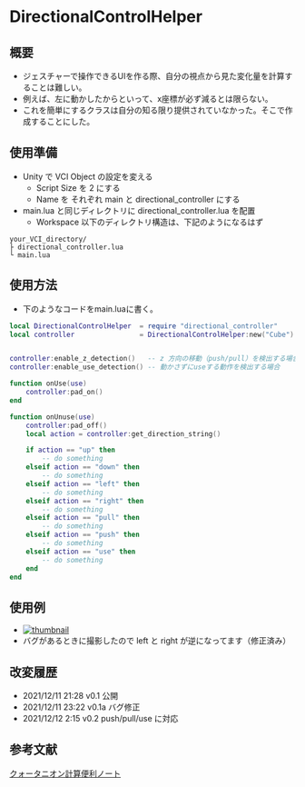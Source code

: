 # DirectionalControlHelper

## 概要

* ジェスチャーで操作できるUIを作る際、自分の視点から見た変化量を計算することは難しい。
* 例えば、左に動かしたからといって、x座標が必ず減るとは限らない。
* これを簡単にするクラスは自分の知る限り提供されていなかった。そこで作成することにした。

## 使用準備

* Unity で VCI Object の設定を変える
	* Script Size を 2 にする
	* Name を それぞれ main と directional_controller にする
* main.lua と同じディレクトリに directional_controller.lua を配置
	* Workspace 以下のディレクトリ構造は、下記のようになるはず
```
your_VCI_directory/
├ directional_controller.lua
└ main.lua
```

## 使用方法

* 下のようなコードをmain.luaに書く。

```lua
local DirectionalControlHelper	= require "directional_controller"
local controller	    		= DirectionalControlHelper:new("Cube") -- "VCI SubItem 名、この例では Cube"


controller:enable_z_detection()   -- z 方向の移動（push/pull）を検出する場合
controller:enable_use_detection() -- 動かさずにuseする動作を検出する場合

function onUse(use)
    controller:pad_on()
end

function onUnuse(use)    
    controller:pad_off()
    local action = controller:get_direction_string()

	if action == "up" then
		-- do something
	elseif action == "down" then
		-- do something
	elseif action == "left" then
		-- do something
	elseif action == "right" then
		-- do something
	elseif action == "pull" then
		-- do something
	elseif action == "push" then
		-- do something
	elseif action == "use" then
		-- do something
	end
end

```


## 使用例

* [![thumbnail](https://pbs.twimg.com/ext_tw_video_thumb/1469640767039623168/pu/img/TjMiDg2WjQBh4ySp.jpg:thumb)](https://video.twimg.com/ext_tw_video/1469640767039623168/pu/vid/480x270/EH_c4qG0JJY1FGnz.mp4)
* バグがあるときに撮影したので left と right が逆になってます（修正済み）

## 改変履歴
* 2021/12/11 21:28 v0.1 公開
* 2021/12/11 23:22 v0.1a バグ修正
* 2021/12/12  2:15 v0.2 push/pull/use に対応

## 参考文献
[クォータニオン計算便利ノート](https://www.mss.co.jp/technology/report/pdf/18-07.pdf)